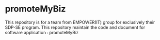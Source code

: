 # promoteMyBiz
This repository is for a team from EMPOWER(IT) group for exclusively their SDP-SE program. This repository maintain the code and document for software application : promoteMyBiz
